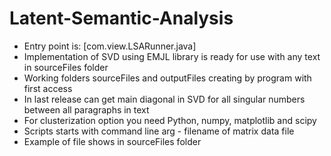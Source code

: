 # Latent-Semantic-Analysis
- Entry point is: [com.view.LSARunner.java]
- Implementation of SVD using EMJL library is ready for use with any text in sourceFiles folder
- Working folders sourceFiles and outputFiles creating by program with first access
- In last release can get main diagonal in SVD for all singular numbers between all paragraphs in text
- For clusterization option you need Python, numpy, matplotlib and scipy
- Scripts starts with command line arg - filename of matrix data file
- Example of file shows in sourceFiles folder
